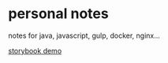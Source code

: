 # personal notes
notes for java, javascript, gulp, docker, nginx...


[storybook demo](https://storybookjs.now.sh/official-storybook/?path=/story/ui-layout-desktop--no-addons)
